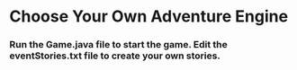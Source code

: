 # Choose Your Own Adventure Engine

### Run the Game.java file to start the game. Edit the eventStories.txt file to create your own stories. 
